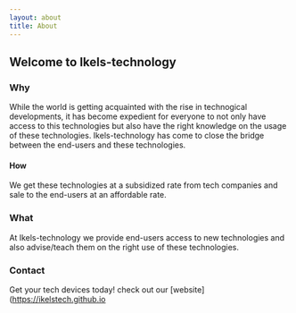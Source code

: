 ```yaml
---
layout: about
title: About
---
```


## **Welcome to Ikels-technology**

### Why

While the world is getting acquainted with the rise in technogical developments, it has become expedient for everyone to not only have access to this technologies but also have the right knowledge on the usage of these technologies. Ikels-technology has come to close the bridge between the end-users and these technologies. 

#### How

We get these technologies at a subsidized rate from tech companies and sale to the end-users at an affordable rate.

### What

At Ikels-technology we provide end-users access to new technologies and also advise/teach them on the right use of these technologies. 

### Contact

Get your tech devices today! check out our [website](https://ikelstech.github.io

